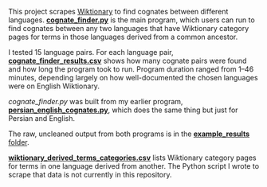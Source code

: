 This project scrapes [Wiktionary](https://en.wiktionary.org/wiki/Wiktionary:Main_Page 'Wiktionary, the free dictionary') to find cognates between different languages. [__cognate\_finder.py__](https://github.com/crowtherln/cognates/blob/master/cognate_finder.py 'cognates/cognate_finder.py at master • crowtherln/cognates') is the main program, which users can run to find cognates between any two languages that have Wiktionary category pages for terms in those languages derived from a common ancestor.

I tested 15 language pairs. For each language pair, [__cognate\_finder\_results.csv__](https://github.com/crowtherln/cognates/blob/master/cognate_finder_results.csv 'cognates/cognate_finder_results.csv at master • crowtherln/cognates') shows how many cognate pairs were found and how long the program took to run. Program duration ranged from 1–46 minutes, depending largely on how well-documented the chosen languages were on English Wiktionary.

_cognate\_finder.py_ was built from my earlier program, [__persian\_english\_cognates.py__](https://github.com/crowtherln/cognates/blob/master/persian_english_cognates.py 'cognates/persian_english_cognates.py at master • crowtherln/cognates'), which does the same thing but just for Persian and English.

The raw, uncleaned output from both programs is in the [__example\_results__ folder](https://github.com/crowtherln/cognates/tree/master/example_results 'cognates/example_results at master • crowtherln/cognates').

[__wiktionary\_derived\_terms\_categories.csv__](https://github.com/crowtherln/cognates/blob/master/wiktionary_derived_terms_categories.csv 'cognates/wiktionary_derived_terms_categories.csv at master • crowtherln/cognates') lists Wiktionary category pages for terms in one language derived from another. The Python script I wrote to scrape that data is not currently in this repository.
